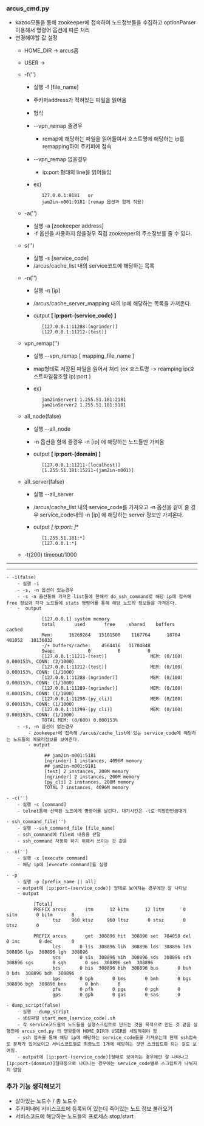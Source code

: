 ### arcus_cmd.py
- kazoo모듈을 통해 zookeeper에 접속하여 노드정보들을 수집하고
	optionParser 이용해서 명령어 옵션에 따른 처리
- 변경해야할 값 설정
	- HOME_DIR -> arcus홈

	- USER ->

	- -f('')
		- 실행 -f [file_name]
		- 주키퍼address가 적혀있는 파일을 읽어옴
		- 형식
		- --vpn_remap 줄경우
    		- remap에 해당하는 파일을 읽어들여서 호스트명에 해당하는 ip를 remapping하여 주키퍼에 접속
		- --vpn_remap 없을경우
    		- ip:port 형태의 line을 읽어들임
		- ex)

		         127.0.0.1:9181   or
		         jam2in-m001:9181 (remap 옵션과 함께 적용)
	- -a('')
		- 실행 -a [zookeeper address]
		- -f 옵션을 사용하지 않을경우 직접 zookeeper의 주소정보를 줄 수 있다.

	- s('')
		- 실행 -s [service_code]
		- /arcus/cache_list 내의 service코드에 해당하는 목록

	- -n('')
		- 실행 -n [ip]
		- /arcus/cache_server_mapping 내의 ip에 해당하는 목록을 가져온다.
		- output **[ ip:port-(service_code) ]**

		         [127.0.0.1:11288-(ngrinder)]
		         [127.0.0.1:11212-(test)]

	- vpn_remap('')
		- 실행 --vpn_remap [ mapping_file_name ]
		- map형태로 저장된 파일을 읽어서 처리 (ex 호스트명 -> reamping ip(호스트파일참조할 ip):port )
		- ex)

		         jam2inServer1 1.255.51.181:2181
		         jam2inServer2 1.255.51.181:5181

	- all_node(false)
		- 실행 --all_node
		- -n 옵션을 함께 줄경우 -n [ip] 에 해당하는 노드들만 가져옴
		- output **[ ip:port-(domain) ]**

		         [127.0.0.1:11211-(localhost)]
		         [1.255.51.181:15211-(jam2in-m001)]
	- all_server(false)
		- 실행 --all_server
		- /arcus/cache_list 내의 service_code를 가져오고 -n 옵션을 같이 줄 경우 service_code내의 -n [ip] 에 해당하는 server 정보만 가져온다.
		- output **[ ip:port:* ]**

		         [1.255.51.181:*]
			     [127.0.0.1:*]

	- -t(200) timeout/1000

 ----------------------------------------------------------------------------------------------------------------------------
 ----------------------------------------------------------------------------------------------------------------------------

	- -i(false)
		- 실행 -i
		- -s, -n 옵션이 있는경우
 		- -s -n 옵션통해 가져온 list들에 한해서 do_ssh_command로 해당 ip에 접속해 free 정보와 각각 노드들에 stats 명령어를 통해 해당 노드의 정보들을 가져온다.
 		-  output

		         [127.0.0.1] system memory
			     total       used       free     shared    buffers     cached
				 Mem:      16269264   15101500    1167764      18784     401052   10136032
				 -/+ buffers/cache:    4564416   11704848
				 Swap:            0          0          0
                 [127.0.0.1:11211-(test)]                MEM: (0/100) 0.000153%, CONN: (2/1000)
                 [127.0.0.1:11212-(test)]                MEM: (0/100) 0.000153%, CONN: (1/1000)
                 [127.0.0.1:11288-(ngrinder)]            MEM: (0/100) 0.000153%, CONN: (1/1000)
                 [127.0.0.1:11289-(ngrinder)]            MEM: (0/100) 0.000153%, CONN: (1/1000)
                 [127.0.0.1:11298-(py_cli)]              MEM: (0/100) 0.000153%, CONN: (1/1000)
                 [127.0.0.1:11299-(py_cli)]              MEM: (0/100) 0.000153%, CONN: (1/1000)
                 TOTAL MEM: (0/600) 0.000153%
		- -s, -n 옵션이 없는경우
			- zookeeper에 접속해 /arcus/cache_list에 있는 service_code에 해당하는 노드들의 메모리정보를 보여준다.
			- output

				  ## jam2in-m001:5181
				  [ngrinder] 1 instances, 4096M memory
                  ## jam2in-m001:9181
                  [test] 2 instances, 200M memory
                  [ngrinder] 2 instances, 200M memory
                  [py_cli] 2 instances, 200M memory
                  TOTAL 7 instances, 4696M memory

	- -c('')
		- 실행 -c [command]
		- telnet통해 선택된 노드에게 명령어를 날린다. 대기시간은 -t로 지정한만큼대기

	- ssh_command_file('')
		- 실행 --ssh_command_file [file_name]
		- ssh_command에 file의 내용을 전달
		- ssh_command 자동화 하기 위해서 쓰이는 것 같음

	- -x('')
		- 실행 -x [execute command]
		- 해당 ip에 [execute command]를 실행

	- -p
		- 실행 -p [prefix_name || all]
		- output에 [ip:port-(service_code)] 형태로 보여지는 경우에만 잘 나타남
		- output

			  [Total]
			  PREFIX arcus       itm      12 kitm      12 litm       0 sitm       0 bitm       0
                     tsz    960 ktsz     960 ltsz       0 stsz       0 btsz       0

			  PREFIX arcus       get  308896 hit  308896 set  784058 del       0 inc       0 dec       0
				     lcs       0 lis  308896 lih  308896 lds  308896 ldh  308896 lgs  308896 lgh  308896
				     scs       0 sis  308896 sih  308896 sds  308896 sdh  308896 sgs       0 sgh       0 ses  308896 seh  308896
				     bcs       0 bis  308896 bih  308896 bus       0 buh       0 bds  308896 bdh  308896
                     bps       0 bph       0 bms       0 bmh       0 bgs  308896 bgh  308896 bns       0 bnh       0
                     pfs       0 pfh       0 pgs       0 pgh       0
				     gps       0 gph       0 gas       0 sas       0

	- dump_script(false)
		- 실행 --dump_script
		- 생성파일 start_mem_[service_code].sh
		- 각 service코드들의 노드들을 실행스크립트로 만드는 것을 목적으로 만든 것 같음 실행전에 arcus_cmd.py 의 맨윗줄에 HOME_DIR과 USER를 세팅해줘야 함
		- ssh 접속을 통해 해당 ip에 해당하는 service_code들을 가져오는데 현재 ssh접속도 문제가 있어보이고 서비스코드별로 최종노드 1개에 해당하는 것만 스크립트화 되는 걸로 보여짐.
		- output에 [ip:port-(service_code)]형태로 보여지는 경우에만 잘 나타나고 [ip:port-(domain)]형태등으로 나타나는 경우에는 service_code별로 스크립트가 나눠지지 않음

### 추가 기능 생각해보기
- 살아있는 노드수 / 총 노드수 
- 주키퍼내에 서비스코드에 등록되어 있는데 죽어있는 노드 정보 불러오기
- 서비스코드에 해당하는 노드들의 프로세스 stop/start

